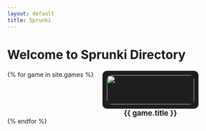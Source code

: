 ```yaml
---
layout: default
title: Sprunki
---
```


# Welcome to Sprunki Directory

<div class="game-grid">
    {% for game in site.games %}
        <div class="game-tile" onclick="openModal('{{ game.iframe_url }}')">
            <img src="{{ site.baseurl }}/assets/games/{{ game.screenshot }}" alt="{{ game.title }}">
            <h3>{{ game.title }}</h3>
        </div>
    {% endfor %}
</div>

<div id="modal" class="modal">
    <div class="modal-content">
        <span class="close" onclick="closeModal()">&times;</span>
        <iframe id="modal-iframe" src="" frameborder="0"></iframe>
    </div>
</div>

<style>
    .game-grid {
        display: flex;
        flex-wrap: wrap;
        gap: 20px;
        margin-top: 20px;
    }
    .game-tile {
        width: 200px;
        text-align: center;
        background-color: #1e1e1e;
        padding: 10px;
        border-radius: 10px;
        transition: transform 0.2s;
        cursor: pointer;
    }
    .game-tile:hover {
        transform: scale(1.05);
    }
    .game-tile img {
        width: 100%;
        height: auto;
        border-radius: 10px;
    }
    .game-tile h3 {
        margin-top: 10px;
        font-size: 1.2em;
    }
    .modal {
        display: none;
        position: fixed;
        z-index: 1000;
        left: 0;
        top: 0;
        width: 100%;
        height: 100%;
        background-color: rgba(0, 0, 0, 0.8);
        justify-content: center;
        align-items: center;
    }
    .modal-content {
        position: relative;
        background-color: #121212;
        padding: 20px;
        border-radius: 10px;
        width: 90%;
        height: 90%;
        max-width: 1200px;
        max-height: 800px;
        margin: 20px;
    }
    .close {
        position: absolute;
        top: 10px;
        right: 10px;
        color: #fff;
        font-size: 24px;
        font-weight: bold;
        cursor: pointer;
    }
    iframe {
        width: 100%;
        height: 100%;
        border: none;
        border-radius: 10px;
    }
</style>

<script>
    function openModal(iframeUrl) {
        const modal = document.getElementById('modal');
        const iframe = document.getElementById('modal-iframe');
        iframe.src = iframeUrl;
        modal.style.display = 'flex';
    }

    function closeModal() {
        const modal = document.getElementById('modal');
        const iframe = document.getElementById('modal-iframe');
        iframe.src = '';
        modal.style.display = 'none';
    }

    window.onclick = function(event) {
        const modal = document.getElementById('modal');
        if (event.target === modal) {
            closeModal();
        }
    };
</script>
